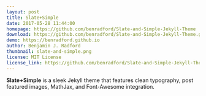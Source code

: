```yaml
---
layout: post
title: Slate+Simple
date: 2017-05-28 11:44:00
homepage: https://github.com/benradford/Slate-and-Simple-Jekyll-Theme
download: https://github.com/benradford/Slate-and-Simple-Jekyll-Theme.git
demo: https://benradford.github.io
author: Benjamin J. Radford
thumbnail: slate-and-simple.png
license: MIT License
license_link: https://github.com/benradford/Slate-and-Simple-Jekyll-Theme/LICENSE
---
```


**Slate+Simple** is a sleek Jekyll theme that features clean typography, post featured images, MathJax, and Font-Awesome integration. 
